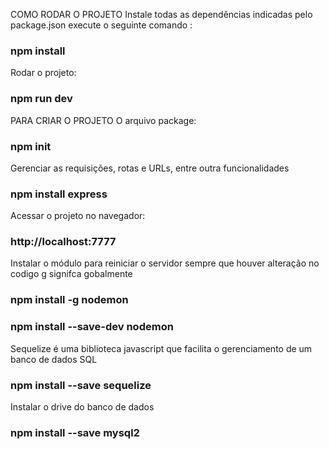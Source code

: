 COMO RODAR O PROJETO
Instale todas as dependências indicadas pelo package.json execute o seguinte comando : 
### npm install

Rodar o projeto:
### npm run dev

PARA CRIAR O PROJETO
O arquivo package:
### npm init

Gerenciar as requisições, rotas e URLs, entre outra funcionalidades
### npm install express

Acessar o projeto no navegador:
###  http://localhost:7777

Instalar o módulo para reiniciar o servidor sempre que houver alteração no codigo 
g signifca gobalmente
### npm install -g nodemon
### npm install --save-dev nodemon

Sequelize é uma biblioteca javascript que facilita o gerenciamento de um banco de dados SQL
### npm install --save sequelize

Instalar o drive do banco de dados
### npm install --save mysql2
